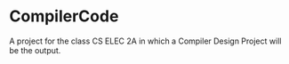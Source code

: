 # CompilerCode
A project for the class CS ELEC 2A in which a Compiler Design Project will be the output.

